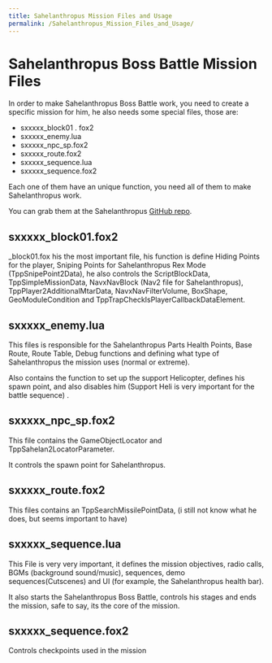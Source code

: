 ```yaml
---
title: Sahelanthropus Mission Files and Usage
permalink: /Sahelanthropus_Mission_Files_and_Usage/
---
```


# Sahelanthropus Boss Battle Mission Files

In order to make Sahelanthropus Boss Battle work, you need to create a
specific mission for him, he also needs some special files, those are:

  - sxxxxx_block01 . fox2
  - sxxxxx_enemy.lua
  - sxxxxx_npc_sp.fox2
  - sxxxxx_route.fox2
  - sxxxxx_sequence.lua
  - sxxxxx_sequence.fox2

Each one of them have an unique function, you need all of them to make
Sahelanthropus work.

You can grab them at the Sahelanthropus [GitHub
repo](https://github.com/TheHuntingParty/TPP-sahelanthropus).

## sxxxxx_block01.fox2

_block01.fox his the most important file, his function is define Hiding
Points for the player, Sniping Points for Sahelanthropus Rex Mode
(TppSnipePoint2Data), he also controls the ScriptBlockData,
TppSimpleMissionData, NavxNavBlock (Nav2 file for Sahelanthropus),
TppPlayer2AdditionalMtarData, NavxNavFilterVolume, BoxShape,
GeoModuleCondition and TppTrapCheckIsPlayerCallbackDataElement.

## sxxxxx_enemy.lua

This files is responsible for the Sahelanthropus Parts Health Points,
Base Route, Route Table, Debug functions and defining what type of
Sahelanthropus the mission uses (normal or extreme).

Also contains the function to set up the support Helicopter, defines his
spawn point, and also disables him (Support Heli is very important for
the battle sequence) .

## sxxxxx_npc_sp.fox2

This file contains the GameObjectLocator and
TppSahelan2LocatorParameter.

It controls the spawn point for Sahelanthropus.

## sxxxxx_route.fox2

This files contains an TppSearchMissilePointData, (i still not know what
he does, but seems important to have)

## sxxxxx_sequence.lua

This File is very very important, it defines the mission objectives,
radio calls, BGMs (background sound/music), sequences, demo
sequences(Cutscenes) and UI (for example, the Sahelanthropus health
bar).

It also starts the Sahelanthropus Boss Battle, controls his stages and
ends the mission, safe to say, its the core of the mission.

## sxxxxx_sequence.fox2

Controls checkpoints used in the mission